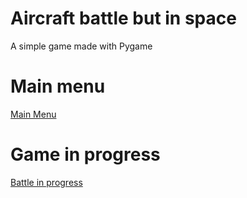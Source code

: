 # Aircraft battle but in space
A simple game made with Pygame

# Main menu
[Main Menu](https://github.com/olnov/aircraft-battle/blob/main/screenshots/menu.png)
# Game in progress
[Battle in progress](https://github.com/olnov/aircraft-battle/blob/main/screenshots/game.png)
